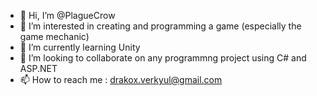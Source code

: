 - 👋 Hi, I’m @PlagueCrow
- 👀 I’m interested in creating and programming a game (especially the game mechanic)
- 🌱 I’m currently learning Unity
- 💞️ I’m looking to collaborate on any programmng project using C# and ASP.NET
- 📫 How to reach me : drakox.verkyul@gmail.com

<!---
PlagueCrow/PlagueCrow is a ✨ special ✨ repository because its `README.md` (this file) appears on your GitHub profile.
You can click the Preview link to take a look at your changes.
--->
